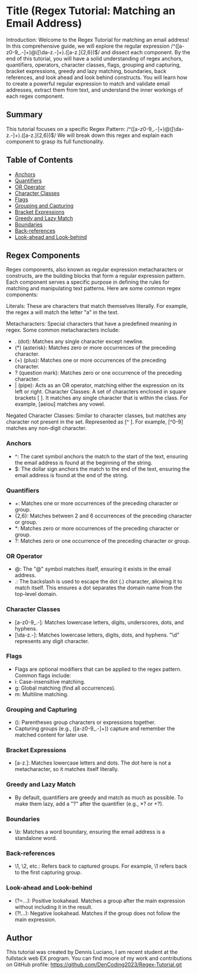 # Title (Regex Tutorial: Matching an Email Address)

Introduction:
Welcome to the Regex Tutorial for matching an email address! In this comprehensive guide, we will explore the regular expression /^([a-z0-9_\.-]+)@([\da-z\.-]+)\.([a-z\.]{2,6})$/ and dissect each component. By the end of this tutorial, you will have a solid understanding of regex anchors, quantifiers, operators, character classes, flags, grouping and capturing, bracket expressions, greedy and lazy matching, boundaries, back references, and look ahead and look behind constructs. You will learn how to create a powerful regular expression to match and validate email addresses, extract them from text, and understand the inner workings of each regex component.

## Summary

This tutorial focuses on a specific Regex Pattern: /^([a-z0-9_.-]+)@([\da-z.-]+).([a-z.]{2,6})$/ We will break down this regex and explain each component to grasp its full functionality.
## Table of Contents

- [Anchors](#anchors)
- [Quantifiers](#quantifiers)
- [OR Operator](#or-operator)
- [Character Classes](#character-classes)
- [Flags](#flags)
- [Grouping and Capturing](#grouping-and-capturing)
- [Bracket Expressions](#bracket-expressions)
- [Greedy and Lazy Match](#greedy-and-lazy-match)
- [Boundaries](#boundaries)
- [Back-references](#back-references)
- [Look-ahead and Look-behind](#look-ahead-and-look-behind)

## Regex Components
Regex components, also known as regular expression metacharacters or constructs, are the building blocks that form a regular expression pattern. Each component serves a specific purpose in defining the rules for matching and manipulating text patterns. Here are some common regex components:

Literals: These are characters that match themselves literally. For example, the regex a will match the letter "a" in the text.

Metacharacters: Special characters that have a predefined meaning in regex. Some common metacharacters include:

- . (dot): Matches any single character except newline.
- (*) (asterisk): Matches zero or more occurrences of the preceding character.
- (+) (plus): Matches one or more occurrences of the preceding character.
- ? (question mark): Matches zero or one occurrence of the preceding character.
- | (pipe): Acts as an OR operator, matching either the expression on its left or right.
Character Classes: A set of characters enclosed in square brackets [ ]. It matches any single character that is within the class. For example, [aeiou] matches any vowel.

Negated Character Classes: Similar to character classes, but matches any character not present in the set. Represented as [^ ]. For example, [^0-9] matches any non-digit character.

### Anchors
- ^: The caret symbol anchors the match to the start of the text, ensuring the email address is found at the beginning of the string.
- $: The dollar sign anchors the match to the end of the text, ensuring the email address is found at the end of the string.
### Quantifiers
- +: Matches one or more occurrences of the preceding character or group.
- {2,6}: Matches between 2 and 6 occurrences of the preceding character or group.
- *: Matches zero or more occurrences of the preceding character or group.
- ?: Matches zero or one occurrence of the preceding character or group.
### OR Operator
- @: The "@" symbol matches itself, ensuring it exists in the email address.
- .: The backslash is used to escape the dot (.) character, allowing it to match itself. This ensures a dot separates the domain name from the top-level domain.
### Character Classes
- [a-z0-9_.-]: Matches lowercase letters, digits, underscores, dots, and hyphens.
- [\da-z.-]: Matches lowercase letters, digits, dots, and hyphens. "\d" represents any digit character.
### Flags
- Flags are optional modifiers that can be applied to the regex pattern. Common flags include:
- i: Case-insensitive matching.
- g: Global matching (find all occurrences).
- m: Multiline matching.
### Grouping and Capturing
- (): Parentheses group characters or expressions together.
- Capturing groups (e.g., ([a-z0-9_\.-]+)) capture and remember the matched content for later use.
### Bracket Expressions
- [a-z.]: Matches lowercase letters and dots. The dot here is not a metacharacter, so it matches itself literally.
### Greedy and Lazy Match
- By default, quantifiers are greedy and match as much as possible. To make them lazy, add a "?" after the quantifier (e.g., *? or +?).
### Boundaries
- \b: Matches a word boundary, ensuring the email address is a standalone word.
### Back-references
- \1, \2, etc.: Refers back to captured groups. For example, \1 refers back to the first capturing group.
### Look-ahead and Look-behind
- (?=...): Positive lookahead. Matches a group after the main expression without including it in the result.
- (?!...): Negative lookahead. Matches if the group does not follow the main expression.
## Author

This tutorial was created by Dennis Luciano, I am recent student at the fullstack web EX program. You can find moore of my work and contributions on GitHub profile: https://github.com/DenCoding2023/Regex-Tutorial.git
